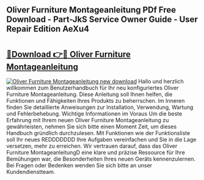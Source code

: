 ## Oliver Furniture Montageanleitung PDf Free Download - Part-JkS Service Owner Guide - User Repair Edition AeXu4

# <h2><a href="http://df791m.blite.top/?on=Oliver+Furniture+Montageanleitung">🔗Download 👉🔴 Oliver Furniture Montageanleitung</a></h2>

[![Oliver Furniture Montageanleitung new download](https://i.imgur.com/lujVjoI.png)](http://df791m.blite.top/?on=Oliver+Furniture+Montageanleitung)
Hallo und herzlich willkommen zum Benutzerhandbuch für Ihr neu konfiguriertes Oliver Furniture Montageanleitung. Diese Anleitung soll Ihnen helfen, die Funktionen und Fähigkeiten Ihres Produkts zu beherrschen. Im Inneren finden Sie detaillierte Anweisungen zur Installation, Verwendung, Wartung und Fehlerbehebung. Wichtige Informationen im Voraus Um die beste Erfahrung mit Ihrem neuen Oliver Furniture Montageanleitung zu gewährleisten, nehmen Sie sich bitte einen Moment Zeit, um dieses Handbuch gründlich durchzulesen. Mit Funktionen wie der Funktionsliste soll Ihr neues REDDDDDDD Ihre Aufgaben vereinfachen und Sie in die Lage versetzen, mehr zu erreichen. Wir vertrauen darauf, dass das Oliver Furniture MontageanleitungD eine klare und präzise Ressource für Ihre Bemühungen war, die Besonderheiten Ihres neuen Geräts kennenzulernen. Bei Fragen oder Bedenken wenden Sie sich bitte an unser Kundendienstteam.

